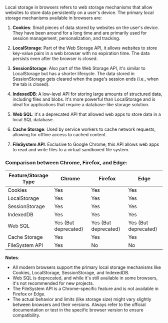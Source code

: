 Local storage in browsers refers to web storage mechanisms that allow websites to store data persistently on a user's device. The primary local storage mechanisms available in browsers are:

1. **Cookies**: Small pieces of data stored by websites on the user's device. They have been around for a long time and are primarily used for session management, personalization, and tracking.

2. **LocalStorage**: Part of the Web Storage API, it allows websites to store key-value pairs in a web browser with no expiration time. The data persists even after the browser is closed.

3. **SessionStorage**: Also part of the Web Storage API, it's similar to LocalStorage but has a shorter lifecycle. The data stored in SessionStorage gets cleared when the page's session ends (i.e., when the tab is closed).

4. **IndexedDB**: A low-level API for storing large amounts of structured data, including files and blobs. It's more powerful than LocalStorage and is ideal for applications that require a database-like storage solution.

5. **Web SQL**: it's a deprecated API that allowed web apps to store data in a local SQL database.

6. **Cache Storage**: Used by service workers to cache network requests, allowing for offline access to cached content.

7. **FileSystem API**: Exclusive to Google Chrome, this API allows web apps to read and write files to a virtual sandboxed file system.

### Comparison between Chrome, Firefox, and Edge:

| Feature/Storage Type | Chrome | Firefox | Edge |
|----------------------|--------|---------|------|
| Cookies              | Yes    | Yes     | Yes  |
| LocalStorage         | Yes    | Yes     | Yes  |
| SessionStorage       | Yes    | Yes     | Yes  |
| IndexedDB            | Yes    | Yes     | Yes  |
| Web SQL              | Yes (But deprecated) | Yes (But deprecated) | Yes (But deprecated) |
| Cache Storage        | Yes    | Yes     | Yes  |
| FileSystem API       | Yes    | No      | No   |

**Notes**:
- All modern browsers support the primary local storage mechanisms like Cookies, LocalStorage, SessionStorage, and IndexedDB.
- Web SQL is deprecated, and while it's still available in some browsers, it's not recommended for new projects.
- The FileSystem API is a Chrome-specific feature and is not available in Firefox or Edge.
- The actual behavior and limits (like storage size) might vary slightly between browsers and their versions. Always refer to the official documentation or test in the specific browser version to ensure compatibility.


